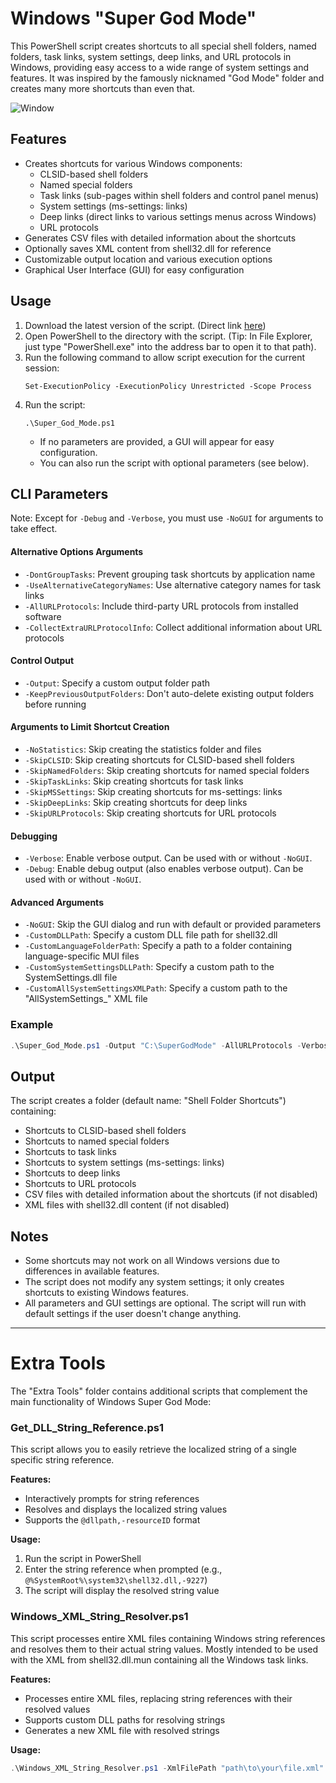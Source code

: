 # Windows "Super God Mode"

This PowerShell script creates shortcuts to all special shell folders, named folders, task links, system settings, deep links, and URL protocols in Windows, providing easy access to a wide range of system settings and features. It was inspired by the famously nicknamed "God Mode" folder and creates many more shortcuts than even that.

![Window](https://github.com/user-attachments/assets/bba03bc3-a624-4d2b-aec3-c9404a5cd33f)


## Features

- Creates shortcuts for various Windows components:
  - CLSID-based shell folders
  - Named special folders
  - Task links (sub-pages within shell folders and control panel menus)
  - System settings (ms-settings: links)
  - Deep links (direct links to various settings menus across Windows)
  - URL protocols
- Generates CSV files with detailed information about the shortcuts
- Optionally saves XML content from shell32.dll for reference
- Customizable output location and various execution options
- Graphical User Interface (GUI) for easy configuration

## Usage

1. Download the latest version of the script. (Direct link [here](https://github.com/ThioJoe/Windows-Super-God-Mode/raw/main/Super_God_Mode.ps1))
2. Open PowerShell to the directory with the script. (Tip: In File Explorer, just type "PowerShell.exe" into the address bar to open it to that path).
3. Run the following command to allow script execution for the current session:
   ```
   Set-ExecutionPolicy -ExecutionPolicy Unrestricted -Scope Process
   ```
4. Run the script:
   ```
   .\Super_God_Mode.ps1
   ```
   - If no parameters are provided, a GUI will appear for easy configuration.
   - You can also run the script with optional parameters (see below).

## CLI Parameters

Note: Except for `-Debug` and `-Verbose`, you must use `-NoGUI` for arguments to take effect.

#### Alternative Options Arguments

- `-DontGroupTasks`: Prevent grouping task shortcuts by application name
- `-UseAlternativeCategoryNames`: Use alternative category names for task links
- `-AllURLProtocols`: Include third-party URL protocols from installed software
- `-CollectExtraURLProtocolInfo`: Collect additional information about URL protocols

#### Control Output

- `-Output`: Specify a custom output folder path
- `-KeepPreviousOutputFolders`: Don't auto-delete existing output folders before running

#### Arguments to Limit Shortcut Creation

- `-NoStatistics`: Skip creating the statistics folder and files
- `-SkipCLSID`: Skip creating shortcuts for CLSID-based shell folders
- `-SkipNamedFolders`: Skip creating shortcuts for named special folders
- `-SkipTaskLinks`: Skip creating shortcuts for task links
- `-SkipMSSettings`: Skip creating shortcuts for ms-settings: links
- `-SkipDeepLinks`: Skip creating shortcuts for deep links
- `-SkipURLProtocols`: Skip creating shortcuts for URL protocols

#### Debugging

- `-Verbose`: Enable verbose output. Can be used with or without `-NoGUI`.
- `-Debug`: Enable debug output (also enables verbose output). Can be used with or without `-NoGUI`.

#### Advanced Arguments

- `-NoGUI`: Skip the GUI dialog and run with default or provided parameters
- `-CustomDLLPath`: Specify a custom DLL file path for shell32.dll
- `-CustomLanguageFolderPath`: Specify a path to a folder containing language-specific MUI files
- `-CustomSystemSettingsDLLPath`: Specify a custom path to the SystemSettings.dll file
- `-CustomAllSystemSettingsXMLPath`: Specify a custom path to the "AllSystemSettings_" XML file

### Example

```powershell
.\Super_God_Mode.ps1 -Output "C:\SuperGodMode" -AllURLProtocols -Verbose
```

## Output

The script creates a folder (default name: "Shell Folder Shortcuts") containing:

- Shortcuts to CLSID-based shell folders
- Shortcuts to named special folders
- Shortcuts to task links
- Shortcuts to system settings (ms-settings: links)
- Shortcuts to deep links
- Shortcuts to URL protocols
- CSV files with detailed information about the shortcuts (if not disabled)
- XML files with shell32.dll content (if not disabled)

## Notes

- Some shortcuts may not work on all Windows versions due to differences in available features.
- The script does not modify any system settings; it only creates shortcuts to existing Windows features.
- All parameters and GUI settings are optional. The script will run with default settings if the user doesn't change anything.

___

# Extra Tools

The "Extra Tools" folder contains additional scripts that complement the main functionality of Windows Super God Mode:

### Get_DLL_String_Reference.ps1

This script allows you to easily retrieve the localized string of a single specific string reference.

**Features:**
- Interactively prompts for string references
- Resolves and displays the localized string values
- Supports the `@dllpath,-resourceID` format

**Usage:**
1. Run the script in PowerShell
2. Enter the string reference when prompted (e.g., `@%SystemRoot%\system32\shell32.dll,-9227`)
3. The script will display the resolved string value

### Windows_XML_String_Resolver.ps1

This script processes entire XML files containing Windows string references and resolves them to their actual string values. Mostly intended to be used with the XML from shell32.dll.mun containing all the Windows task links.

**Features:**
- Processes entire XML files, replacing string references with their resolved values
- Supports custom DLL paths for resolving strings
- Generates a new XML file with resolved strings

**Usage:**
```powershell
.\Windows_XML_String_Resolver.ps1 -XmlFilePath "path\to\your\file.xml" [-CustomResourcePaths "shell32=C:\custom\path\shell32.dll", "user32=C:\another\path\user32.mui"] [-Debug]
```
